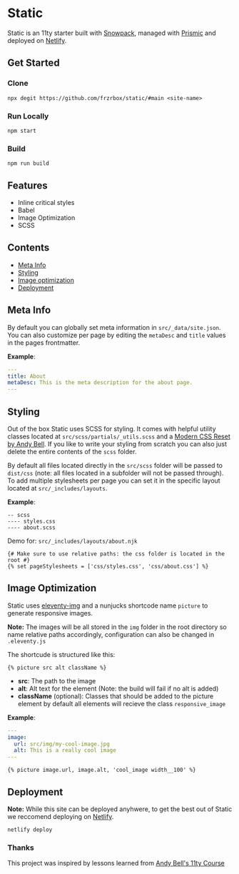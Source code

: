 # Static

Static is an 11ty starter built with [Snowpack](https://www.snowpack.dev/), managed with [Prismic](https://prismic.io/) and deployed on [Netlify](https://www.netlify.com/).

## Get Started

### Clone

`npx degit https://github.com/frzrbox/static/#main <site-name>`

### Run Locally

`npm start`

### Build

`npm run build`

## Features

- Inline critical styles
- Babel
- Image Optimization
- SCSS

## Contents

- [Meta Info](#meta-info)
- [Styling](#styling)
- [Image optimization](#image-optimization)
- [Deployment](#deployment)

## Meta Info

By default you can globally set meta information in `src/_data/site.json`. You can also customize per page by editing the `metaDesc` and `title` values in the pages frontmatter.

**Example**:

```yaml
---
title: About
metaDesc: This is the meta description for the about page.
---

```

## Styling

Out of the box Static uses SCSS for styling. It comes with helpful utility classes located at `src/scss/partials/_utils.scss` and a [Modern CSS Reset by Andy Bell](https://piccalil.li/blog/a-modern-css-reset/). If you like to write your styling from scratch you can also just delete the entire contents of the `scss` folder.

By default all files located directly in the `src/scss` folder will be passed to `dist/css` (note: all files located in a subfolder will not be passed through). To add multiple stylesheets per page you can set it in the specific layout located at `src/_includes/layouts`.

**Example**:

```tree
-- scss
---- styles.css
---- about.scss
```

Demo for: `src/_includes/layouts/about.njk`

```njk
{# Make sure to use relative paths: the css folder is located in the root #}
{% set pageStylesheets = ['css/styles.css', 'css/about.css'] %}
```

## Image Optimization

Static uses [eleventy-img](https://www.11ty.dev/docs/plugins/image/) and a nunjucks shortcode name `picture` to generate responsive images.

**Note:** The images will be all stored in the `img` folder in the root directory so name relative paths accordingly, configuration can also be changed in `.eleventy.js`

The shortcude is structured like this:

```njk
{% picture src alt className %}
```

- **src**: The path to the image
- **alt**: Alt text for the element (Note: the build will fail if no alt is added)
- **className** (optional): Classes that should be added to the picture element by default all elements will recieve the class `responsive_image`

**Example**:

```yaml
---
image:
  url: src/img/my-cool-image.jpg
  alt: This is a really cool image
---

```

```njk
{% picture image.url, image.alt, 'cool_image width__100' %}
```

## Deployment

**Note:** While this site can be deployed anyhwere, to get the best out of Static we reccomend deploying on [Netlify](https://www.netlify.com/).

`netlify deploy`

### Thanks

This project was inspired by lessons learned from [Andy Bell's 11ty Course](https://piccalil.li/course/learn-eleventy-from-scratch/)
